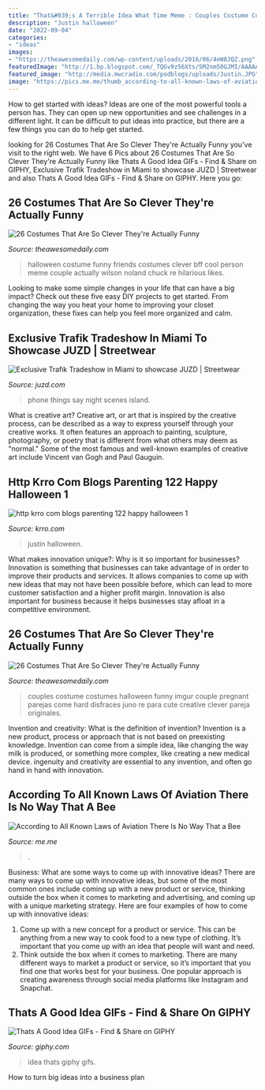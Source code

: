 ```yaml
---
title: "That&#039;s A Terrible Idea What Time Meme : Couples Costume Costumes Halloween Funny Imgur Couple Pregnant Parejas Come Hard Disfraces Juno Re Para Cute Creative Clever Pareja Originales"
description: "Justin halloween"
date: "2022-09-04"
categories:
- "ideas"
images:
- "https://theawesomedaily.com/wp-content/uploads/2016/06/4eW8JQZ.png"
featuredImage: "http://1.bp.blogspot.com/_TQGv9z56Xts/SM2nm50GJMI/AAAAAAAAASk/cnsupVz7Ry4/s400/popart.jpg"
featured_image: "http://media.mwcradio.com/podblogs/uploads/Justin.JPG"
image: "https://pics.me.me/thumb_according-to-all-known-laws-of-aviation-there-is-no-65586634.png"
---
```



How to get started with ideas?
Ideas are one of the most powerful tools a person has. They can open up new opportunities and see challenges in a different light. It can be difficult to put ideas into practice, but there are a few things you can do to help get started.

	

		
looking for 26 Costumes That Are So Clever They&#039;re Actually Funny you've visit to the right web. We have 6 Pics about 26 Costumes That Are So Clever They&#039;re Actually Funny like Thats A Good Idea GIFs - Find &amp; Share on GIPHY, Exclusive Trafik Tradeshow in Miami to showcase JUZD | Streetwear and also Thats A Good Idea GIFs - Find &amp; Share on GIPHY. Here you go:
		
    
## 26 Costumes That Are So Clever They&#039;re Actually Funny

<img loading=lazy src="https://theawesomedaily.com/wp-content/uploads/2016/06/5CHknW0.jpg" onerror="this.onerror=null;this.src='https://tse3.mm.bing.net/th?id=OIP.NjZG3RGlXvqIPkwlO4vOUgHaNJ&amp;pid=15.1';" alt="26 Costumes That Are So Clever They&#039;re Actually Funny">

_Source: theawesomedaily.com_

>halloween costume funny friends costumes clever bff cool person meme couple actually wilson noland chuck re hilarious likes. 

	

Looking to make some simple changes in your life that can have a big impact? Check out these five easy DIY projects to get started. From changing the way you heat your home to improving your closet organization, these fixes can help you feel more organized and calm.

    
## Exclusive Trafik Tradeshow In Miami To Showcase JUZD | Streetwear

<img loading=lazy src="http://1.bp.blogspot.com/_TQGv9z56Xts/SM2nm50GJMI/AAAAAAAAASk/cnsupVz7Ry4/s400/popart.jpg" onerror="this.onerror=null;this.src='https://tse3.mm.bing.net/th?id=OIP.lQdbWvOGuVV-pd72oe2H3gAAAA&amp;pid=15.1';" alt="Exclusive Trafik Tradeshow in Miami to showcase JUZD | Streetwear">

_Source: juzd.com_

>phone things say night scenes island. 

	

What is creative art?
Creative art, or art that is inspired by the creative process, can be described as a way to express yourself through your creative works. It often features an approach to painting, sculpture, photography, or poetry that is different from what others may deem as "normal." Some of the most famous and well-known examples of creative art include Vincent van Gogh and Paul Gauguin.

    
## Http Krro Com Blogs Parenting 122 Happy Halloween 1

<img loading=lazy src="http://media.mwcradio.com/podblogs/uploads/Justin.JPG" onerror="this.onerror=null;this.src='https://tse2.mm.bing.net/th?id=OIP.eGXpnsSewlUHsh0ea665HAHaJ6&amp;pid=15.1';" alt="http krro com blogs parenting 122 happy halloween 1">

_Source: krro.com_

>justin halloween. 

	

What makes innovation unique?: Why is it so important for businesses?
Innovation is something that businesses can take advantage of in order to improve their products and services. It allows companies to come up with new ideas that may not have been possible before, which can lead to more customer satisfaction and a higher profit margin. Innovation is also important for business because it helps businesses stay afloat in a competitive environment.

    
## 26 Costumes That Are So Clever They&#039;re Actually Funny

<img loading=lazy src="https://theawesomedaily.com/wp-content/uploads/2016/06/4eW8JQZ.png" onerror="this.onerror=null;this.src='https://tse4.mm.bing.net/th?id=OIP.ho7JyZyUlD7FoE4vi2NCnQHaHa&amp;pid=15.1';" alt="26 Costumes That Are So Clever They&#039;re Actually Funny">

_Source: theawesomedaily.com_

>couples costume costumes halloween funny imgur couple pregnant parejas come hard disfraces juno re para cute creative clever pareja originales. 

	

Invention and creativity: What is the definition of invention?
Invention is a new product, process or approach that is not based on preexisting knowledge. Invention can come from a simple idea, like changing the way milk is produced, or something more complex, like creating a new medical device. ingenuity and creativity are essential to any invention, and often go hand in hand with innovation.

    
## According To All Known Laws Of Aviation There Is No Way That A Bee

<img loading=lazy src="https://pics.me.me/thumb_according-to-all-known-laws-of-aviation-there-is-no-65586634.png" onerror="this.onerror=null;this.src='https://tse4.mm.bing.net/th?id=OIP.D6c0QXUowjEbW8x9hHH9YwAAAA&amp;pid=15.1';" alt="According to All Known Laws of Aviation There Is No Way That a Bee">

_Source: me.me_

>. 

	

Business: What are some ways to come up with innovative ideas?
There are many ways to come up with innovative ideas, but some of the most common ones include coming up with a new product or service, thinking outside the box when it comes to marketing and advertising, and coming up with a unique marketing strategy. Here are four examples of how to come up with innovative ideas: 
1. Come up with a new concept for a product or service. This can be anything from a new way to cook food to a new type of clothing. It’s important that you come up with an idea that people will want and need. 
2. Think outside the box when it comes to marketing. There are many different ways to market a product or service, so it’s important that you find one that works best for your business. One popular approach is creating awareness through social media platforms like Instagram and Snapchat.

    
## Thats A Good Idea GIFs - Find &amp; Share On GIPHY

<img loading=lazy src="https://media.giphy.com/media/FmijXcVr53g2I/giphy.gif" onerror="this.onerror=null;this.src='https://tse4.mm.bing.net/th?id=OIP.t3m4dQVwryu52QLJ3BWysQHaEA&amp;pid=15.1';" alt="Thats A Good Idea GIFs - Find &amp; Share on GIPHY">

_Source: giphy.com_

>idea thats giphy gifs. 

	

How to turn big ideas into a business plan
 

